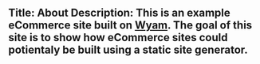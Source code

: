 Title: About
Description: This is an example eCommerce site built on [Wyam](https://wyam.io/). The goal of this site is to show how eCommerce sites could potientaly be built using a static site generator. 
---
